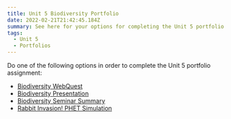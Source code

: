 ```yaml
---
title: Unit 5 Biodiversity Portfolio
date: 2022-02-21T21:42:45.184Z
summary: See here for your options for completing the Unit 5 portfolio assignment.
tags:
  - Unit 5
  - Portfolios
---
```

Do one of the following options in order to complete the Unit 5 portfolio assignment:

* [Biodiversity WebQuest](/posts/biodiversity-webquest/)
* [Biodiversity Presentation](/posts/biodiversity-presentation)
* [Biodiversity Seminar Summary](https://mnca-biology-message-board.netlify.app/posts/biodiversity-seminar-summary/)
* [Rabbit Invasion! PHET Simulation](https://mnca-biology-message-board.netlify.app/posts/biodiversity-rabbit-invasion/)